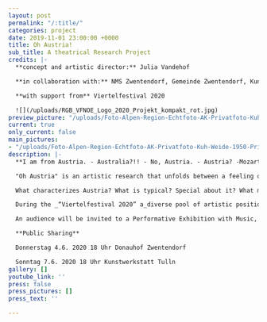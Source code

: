 ```yaml
---
layout: post
permalink: "/:title/"
categories: project
date: 2019-11-01 23:00:00 +0000
title: Oh Austria!
sub_title: A theatrical Research Project
credits: |-
  **concept and artistic director:** Julia Vandehof

  **in collaboration with:** NMS Zwentendorf, Gemeinde Zwentendorf, Kunstwerkstatt Tulln, artists from Tulln

  **with support from** Viertelfestival 2020

  ![](/uploads/RGB_VFNOE_Logo_2020_Projekt_kompakt_rot.jpg)
preview_picture: "/uploads/Foto-Alpen-Region-Echtfoto-AK-Privatfoto-Kuh-Weide-1950-Privatfoto.jpg"
current: true
only_current: false
main_pictures:
- "/uploads/Foto-Alpen-Region-Echtfoto-AK-Privatfoto-Kuh-Weide-1950-Privatfoto.jpg"
description: |-
  **I am from Austria. - Australia?!! - No, Austria. - Austria? -Mozart...Hitler... .... Sound of Music?? - Ohhhh...AUSTRIA!**

  "Oh Austria" is an artistic research that unfolds between a feeling of homesickness, homeland love and the critical discussion about the "identity" of Austria and the term "home”

  What characterizes Austria? What is typical? Special about it? What makes it my home? What makes it feel my home? And what does this popular term “Home” actually really mean?

  During the _“Viertelfestival 2020” a_diverse pool of artistic positions will be developed in several research workshops.

  An audience will be invited to a Performative Exhibition with Music, Theatre, Performances, and Installation to encounter the individual artistic approaches.

  **Public Sharing**

  Donnerstag 4.6. 2020 18 Uhr Donauhof Zwentendorf

  Sonntag 7.6. 2020 18 Uhr Kunstwerkstatt Tulln
gallery: []
youtube_link: ''
press: false
press_pictures: []
press_text: ''

---
```

